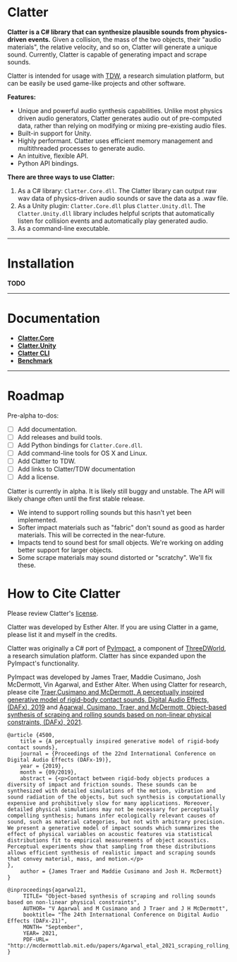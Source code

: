 # Clatter

**Clatter is a C# library that can synthesize plausible sounds from physics-driven events.** Given a collision, the mass of the two objects, their "audio materials", the relative velocity, and so on, Clatter will generate a unique sound. Currently, Clatter is capable of generating impact and scrape sounds.

Clatter is intended for usage with [TDW](https://github.com/threedworld-mit/tdw), a research simulation platform, but can be easily be used game-like projects and other software.

**Features:**

- Unique and powerful audio synthesis capabilities. Unlike most physics driven audio generators, Clatter generates audio out of pre-computed data, rather than relying on modifying or mixing pre-existing audio files.
- Built-in support for Unity.
- Highly performant. Clatter uses efficient memory management and multithreaded processes to generate audio.
- An intuitive, flexible API.
- Python API bindings.

 **There are three ways to use Clatter:**

1. As a C# library: `Clatter.Core.dll`. The Clatter library can output raw wav data of physics-driven audio sounds or save the data as a .wav file.
2. As a Unity plugin: `Clatter.Core.dll` plus `Clatter.Unity.dll`. The `Clatter.Unity.dll` library includes helpful scripts that automatically listen for collision events and automatically play generated audio.
3. As a command-line executable.

***

# Installation

**TODO**

***

# Documentation

- [**Clatter.Core**](docs/clatter.core/overview.md)
- [**Clatter.Unity**](docs/clatter.unity/overview.md)
- [**Clatter CLI**](docs/cli/overview.md)
- [**Benchmark**](docs/benchmark.md)

***

# Roadmap

Pre-alpha to-dos:

- [ ] Add documentation.
- [ ] Add releases and build tools.
- [ ] Add Python bindings for `Clatter.Core.dll`.
- [ ] Add command-line tools for OS X and Linux.
- [ ] Add Clatter to TDW.
- [ ] Add links to Clatter/TDW documentation
- [ ] Add a  license.

Clatter is currently in alpha. It is likely still buggy and unstable. The API will likely change often until the first stable release.

- We intend to support rolling sounds but this hasn't yet been implemented.
- Softer impact materials such as "fabric" don't sound as good as harder materials. This will be corrected in the near-future.
- Impacts tend to sound best for small objects. We're working on adding better support for larger objects.
- Some scrape materials may sound distorted or "scratchy". We'll fix these.

# How to Cite Clatter

Please review Clatter's [license](LICENSE.md).

Clatter was developed by Esther Alter. If you are using Clatter in a game, please list it and myself in the credits.

Clatter was originally a C# port of [PyImpact](https://github.com/threedworld-mit/tdw/blob/master/Documentation/lessons/audio/py_impact.md), a component of [ThreeDWorld](https://github.com/threedworld-mit/tdw), a research simulation platform. Clatter has since expanded upon the PyImpact's functionality.

PyImpact was developed by James Traer, Maddie Cusimano, Josh McDermott, Vin Agarwal, and Esther Alter. When using Clatter for research, please cite [Traer,Cusimano  and McDermott, A perceptually inspired generative model of rigid-body  contact sounds, Digital Audio Effects, (DAFx), 2019](http://dafx2019.bcu.ac.uk/papers/DAFx2019_paper_57.pdf) and [Agarwal,  Cusimano, Traer, and McDermott, Object-based synthesis of scraping and  rolling sounds based on non-linear physical constraints, (DAFx), 2021](http://mcdermottlab.mit.edu/bib2php/pubs/makeAbs.php?loc=agarwal21).

```
@article {4500,
	title = {A perceptually inspired generative model of rigid-body contact sounds},
	journal = {Proceedings of the 22nd International Conference on Digital Audio Effects (DAFx-19)},
	year = {2019},
	month = {09/2019},
	abstract = {<p>Contact between rigid-body objects produces a diversity of impact and friction sounds. These sounds can be synthesized with detailed simulations of the motion, vibration and sound radiation of the objects, but such synthesis is computationally expensive and prohibitively slow for many applications. Moreover, detailed physical simulations may not be necessary for perceptually compelling synthesis; humans infer ecologically relevant causes of sound, such as material categories, but not with arbitrary precision. We present a generative model of impact sounds which summarizes the effect of physical variables on acoustic features via statistical distributions fit to empirical measurements of object acoustics. Perceptual experiments show that sampling from these distributions allows efficient synthesis of realistic impact and scraping sounds that convey material, mass, and motion.</p>
},
	author = {James Traer and Maddie Cusimano and Josh H. McDermott}
}
```

```
@inproceedings{agarwal21,
     TITLE= "Object-based synthesis of scraping and rolling sounds based on non-linear physical constraints",
     AUTHOR= "V Agarwal and M Cusimano and J Traer and J H McDermott",
     booktitle= "The 24th International Conference on Digital Audio Effects (DAFx-21)",
     MONTH= "September",
     YEAR= 2021,
     PDF-URL= "http://mcdermottlab.mit.edu/papers/Agarwal_etal_2021_scraping_rolling_synthesis_DAFx.pdf",
}
```
